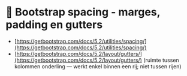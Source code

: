 # 📘 Bootstrap spacing - marges, padding en gutters

 - [https://getbootstrap.com/docs/5.2/utilities/spacing/](https://getbootstrap.com/docs/5.2/utilities/spacing/)
 - [https://getbootstrap.com/docs/5.2/layout/gutters/](https://getbootstrap.com/docs/5.2/layout/gutters/) (ruimte tussen kolommen onderling — werkt enkel binnen een rij; niet tussen rijen)

